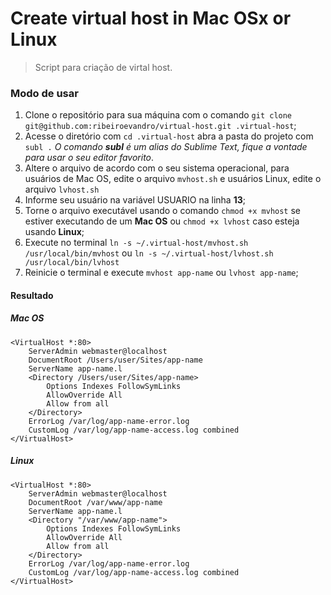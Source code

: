 # Create virtual host in Mac OSx or Linux

> Script para criação de virtal host.

### Modo de usar

1. Clone o repositório para sua máquina com o comando `git clone git@github.com:ribeiroevandro/virtual-host.git .virtual-host`;
2. Acesse o diretório com `cd .virtual-host` abra a pasta do projeto com `subl .` _O comando **subl** é um alias do Sublime Text, fique a vontade para usar o seu editor favorito_.
3. Altere o arquivo de acordo com o seu sistema operacional, para usuários de Mac OS, edite o arquivo `mvhost.sh` e usuários Linux, edite o arquivo `lvhost.sh`
4. Informe seu usuário na variável USUARIO na linha **13**;
5. Torne o arquivo executável usando o comando `chmod +x mvhost` se estiver executando de um **Mac OS** ou `chmod +x lvhost` caso esteja usando **Linux**;
6. Execute no terminal `ln -s ~/.virtual-host/mvhost.sh /usr/local/bin/mvhost` ou `ln -s ~/.virtual-host/lvhost.sh /usr/local/bin/lvhost`
7. Reinicie o terminal e execute `mvhost app-name` ou `lvhost app-name`;
 
#### Resultado

##### Mac OS
```
<VirtualHost *:80>
    ServerAdmin webmaster@localhost
    DocumentRoot /Users/user/Sites/app-name
    ServerName app-name.l
    <Directory /Users/user/Sites/app-name>
        Options Indexes FollowSymLinks
        AllowOverride All
        Allow from all
    </Directory>
    ErrorLog /var/log/app-name-error.log
    CustomLog /var/log/app-name-access.log combined
</VirtualHost>
```

##### Linux
```
<VirtualHost *:80>
	ServerAdmin webmaster@localhost
	DocumentRoot /var/www/app-name
	ServerName app-name.l
	<Directory "/var/www/app-name">
		Options Indexes FollowSymLinks
		AllowOverride All
		Allow from all
	</Directory>
	ErrorLog /var/log/app-name-error.log
	CustomLog /var/log/app-name-access.log combined
</VirtualHost>
```